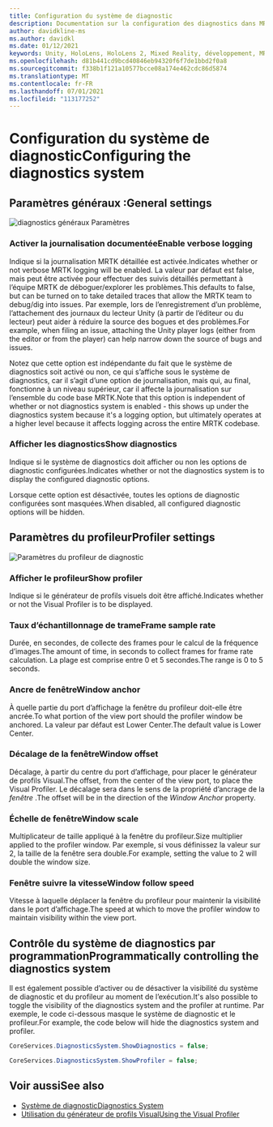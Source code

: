 ```yaml
---
title: Configuration du système de diagnostic
description: Documentation sur la configuration des diagnostics dans MRTK
author: davidkline-ms
ms.author: davidkl
ms.date: 01/12/2021
keywords: Unity, HoloLens, HoloLens 2, Mixed Reality, développement, MRTK
ms.openlocfilehash: d81b441cd9bcd40846eb94320f6f7de1bbd2f0a8
ms.sourcegitcommit: f338b1f121a10577bcce08a174e462cdc86d5874
ms.translationtype: MT
ms.contentlocale: fr-FR
ms.lasthandoff: 07/01/2021
ms.locfileid: "113177252"
---
```

# <a name="configuring-the-diagnostics-system"></a><span data-ttu-id="7ea5a-104">Configuration du système de diagnostic</span><span class="sxs-lookup"><span data-stu-id="7ea5a-104">Configuring the diagnostics system</span></span>

## <a name="general-settings"></a><span data-ttu-id="7ea5a-105">Paramètres généraux :</span><span class="sxs-lookup"><span data-stu-id="7ea5a-105">General settings</span></span>

![diagnostics généraux Paramètres](../images/diagnostics/DiagnosticsGeneralSettings.png)

### <a name="enable-verbose-logging"></a><span data-ttu-id="7ea5a-107">Activer la journalisation documentée</span><span class="sxs-lookup"><span data-stu-id="7ea5a-107">Enable verbose logging</span></span>

<span data-ttu-id="7ea5a-108">Indique si la journalisation MRTK détaillée est activée.</span><span class="sxs-lookup"><span data-stu-id="7ea5a-108">Indicates whether or not verbose MRTK logging will be enabled.</span></span> <span data-ttu-id="7ea5a-109">La valeur par défaut est false, mais peut être activée pour effectuer des suivis détaillés permettant à l’équipe MRTK de déboguer/explorer les problèmes.</span><span class="sxs-lookup"><span data-stu-id="7ea5a-109">This defaults to false, but can be turned on to take detailed traces that allow the MRTK team to debug/dig into issues.</span></span> <span data-ttu-id="7ea5a-110">Par exemple, lors de l’enregistrement d’un problème, l’attachement des journaux du lecteur Unity (à partir de l’éditeur ou du lecteur) peut aider à réduire la source des bogues et des problèmes.</span><span class="sxs-lookup"><span data-stu-id="7ea5a-110">For example, when filing an issue, attaching the Unity player logs (either from the editor or from the player) can help narrow down the source of bugs and issues.</span></span>

<span data-ttu-id="7ea5a-111">Notez que cette option est indépendante du fait que le système de diagnostics soit activé ou non, ce qui s’affiche sous le système de diagnostics, car il s’agit d’une option de journalisation, mais qui, au final, fonctionne à un niveau supérieur, car il affecte la journalisation sur l’ensemble du code base MRTK.</span><span class="sxs-lookup"><span data-stu-id="7ea5a-111">Note that this option is independent of whether or not diagnostics system is enabled - this shows up under the diagnostics system because it's a logging option, but ultimately operates at a higher level because it affects logging across the entire MRTK codebase.</span></span>

### <a name="show-diagnostics"></a><span data-ttu-id="7ea5a-112">Afficher les diagnostics</span><span class="sxs-lookup"><span data-stu-id="7ea5a-112">Show diagnostics</span></span>

<span data-ttu-id="7ea5a-113">Indique si le système de diagnostics doit afficher ou non les options de diagnostic configurées.</span><span class="sxs-lookup"><span data-stu-id="7ea5a-113">Indicates whether or not the diagnostics system is to display the configured diagnostic options.</span></span>

<span data-ttu-id="7ea5a-114">Lorsque cette option est désactivée, toutes les options de diagnostic configurées sont masquées.</span><span class="sxs-lookup"><span data-stu-id="7ea5a-114">When disabled, all configured diagnostic options will be hidden.</span></span>

## <a name="profiler-settings"></a><span data-ttu-id="7ea5a-115">Paramètres du profileur</span><span class="sxs-lookup"><span data-stu-id="7ea5a-115">Profiler settings</span></span>

![Paramètres du profileur de diagnostic](../images/diagnostics/DiagnosticsProfilerSettings.png)

### <a name="show-profiler"></a><span data-ttu-id="7ea5a-117">Afficher le profileur</span><span class="sxs-lookup"><span data-stu-id="7ea5a-117">Show profiler</span></span>

<span data-ttu-id="7ea5a-118">Indique si le générateur de profils visuels doit être affiché.</span><span class="sxs-lookup"><span data-stu-id="7ea5a-118">Indicates whether or not the Visual Profiler is to be displayed.</span></span>

### <a name="frame-sample-rate"></a><span data-ttu-id="7ea5a-119">Taux d’échantillonnage de trame</span><span class="sxs-lookup"><span data-stu-id="7ea5a-119">Frame sample rate</span></span>

<span data-ttu-id="7ea5a-120">Durée, en secondes, de collecte des frames pour le calcul de la fréquence d’images.</span><span class="sxs-lookup"><span data-stu-id="7ea5a-120">The amount of time, in seconds to collect frames for frame rate calculation.</span></span> <span data-ttu-id="7ea5a-121">La plage est comprise entre 0 et 5 secondes.</span><span class="sxs-lookup"><span data-stu-id="7ea5a-121">The range is 0 to 5 seconds.</span></span>

### <a name="window-anchor"></a><span data-ttu-id="7ea5a-122">Ancre de fenêtre</span><span class="sxs-lookup"><span data-stu-id="7ea5a-122">Window anchor</span></span>

<span data-ttu-id="7ea5a-123">À quelle partie du port d’affichage la fenêtre du profileur doit-elle être ancrée.</span><span class="sxs-lookup"><span data-stu-id="7ea5a-123">To what portion of the view port should the profiler window be anchored.</span></span> <span data-ttu-id="7ea5a-124">La valeur par défaut est Lower Center.</span><span class="sxs-lookup"><span data-stu-id="7ea5a-124">The default value is Lower Center.</span></span>

### <a name="window-offset"></a><span data-ttu-id="7ea5a-125">Décalage de la fenêtre</span><span class="sxs-lookup"><span data-stu-id="7ea5a-125">Window offset</span></span>

<span data-ttu-id="7ea5a-126">Décalage, à partir du centre du port d’affichage, pour placer le générateur de profils Visual.</span><span class="sxs-lookup"><span data-stu-id="7ea5a-126">The offset, from the center of the view port, to place the Visual Profiler.</span></span> <span data-ttu-id="7ea5a-127">Le décalage sera dans le sens de la propriété d’ancrage de la *fenêtre* .</span><span class="sxs-lookup"><span data-stu-id="7ea5a-127">The offset will be in the direction of the *Window Anchor* property.</span></span>

### <a name="window-scale"></a><span data-ttu-id="7ea5a-128">Échelle de fenêtre</span><span class="sxs-lookup"><span data-stu-id="7ea5a-128">Window scale</span></span>

<span data-ttu-id="7ea5a-129">Multiplicateur de taille appliqué à la fenêtre du profileur.</span><span class="sxs-lookup"><span data-stu-id="7ea5a-129">Size multiplier applied to the profiler window.</span></span> <span data-ttu-id="7ea5a-130">Par exemple, si vous définissez la valeur sur 2, la taille de la fenêtre sera double.</span><span class="sxs-lookup"><span data-stu-id="7ea5a-130">For example, setting the value to 2 will double the window size.</span></span>

### <a name="window-follow-speed"></a><span data-ttu-id="7ea5a-131">Fenêtre suivre la vitesse</span><span class="sxs-lookup"><span data-stu-id="7ea5a-131">Window follow speed</span></span>

<span data-ttu-id="7ea5a-132">Vitesse à laquelle déplacer la fenêtre du profileur pour maintenir la visibilité dans le port d’affichage.</span><span class="sxs-lookup"><span data-stu-id="7ea5a-132">The speed at which to move the profiler window to maintain visibility within the view port.</span></span>

## <a name="programmatically-controlling-the-diagnostics-system"></a><span data-ttu-id="7ea5a-133">Contrôle du système de diagnostics par programmation</span><span class="sxs-lookup"><span data-stu-id="7ea5a-133">Programmatically controlling the diagnostics system</span></span>

<span data-ttu-id="7ea5a-134">Il est également possible d’activer ou de désactiver la visibilité du système de diagnostic et du profileur au moment de l’exécution.</span><span class="sxs-lookup"><span data-stu-id="7ea5a-134">It's also possible to toggle the visibility of the diagnostics system and the profiler at runtime.</span></span> <span data-ttu-id="7ea5a-135">Par exemple, le code ci-dessous masque le système de diagnostic et le profileur.</span><span class="sxs-lookup"><span data-stu-id="7ea5a-135">For example, the code below will hide the diagnostics system and profiler.</span></span>

```c#
CoreServices.DiagnosticsSystem.ShowDiagnostics = false;

CoreServices.DiagnosticsSystem.ShowProfiler = false;
```

## <a name="see-also"></a><span data-ttu-id="7ea5a-136">Voir aussi</span><span class="sxs-lookup"><span data-stu-id="7ea5a-136">See also</span></span>

- [<span data-ttu-id="7ea5a-137">Système de diagnostic</span><span class="sxs-lookup"><span data-stu-id="7ea5a-137">Diagnostics System</span></span>](diagnostics-system-getting-started.md)
- [<span data-ttu-id="7ea5a-138">Utilisation du générateur de profils Visual</span><span class="sxs-lookup"><span data-stu-id="7ea5a-138">Using the Visual Profiler</span></span>](using-visual-profiler.md)
